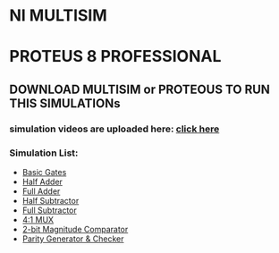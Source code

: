 # NI MULTISIM
# PROTEUS 8 PROFESSIONAL

## DOWNLOAD MULTISIM or PROTEOUS TO RUN THIS SIMULATIONs

### simulation videos are uploaded here: [click here](https://drive.google.com/drive/u/0/folders/15BRphPAt9SMw9_zDRVMEmoKJNkUesVW7)

### Simulation List:
- [Basic Gates](https://github.com/SMAnish-28/dgtal-simulation/blob/main/Basic_Gates.ms14)
- [Half Adder](https://github.com/SMAnish-28/dgtal-simulation/blob/main/HALF%20ADDER.ms14)
- [Full Adder](https://github.com/SMAnish-28/dgtal-simulation/blob/main/FULL%20ADDER.ms14)
- [Half Subtractor](https://github.com/SMAnish-28/dgtal-simulation/blob/main/HALF%20SUBTRACTOR.ms14)
- [Full Subtractor](https://github.com/SMAnish-28/dgtal-simulation/blob/main/FULL%20SUBTRACTOR.ms14)
- [4:1 MUX]()
- [2-bit Magnitude Comparator]()
- [Parity Generator & Checker]()
